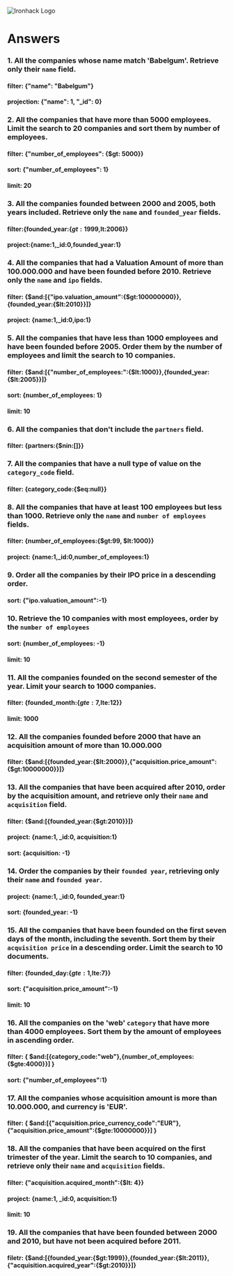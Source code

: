 ![Ironhack Logo](https://i.imgur.com/1QgrNNw.png)

# Answers

### 1. All the companies whose name match 'Babelgum'. Retrieve only their `name` field.

#### filter: {"name": "Babelgum"} 
#### projection: {"name": 1, "_id": 0}

### 2. All the companies that have more than 5000 employees. Limit the search to 20 companies and sort them by **number of employees**.

#### filter: {"number_of_employees": {$gt: 5000}}
#### sort: {"number_of_employees": 1}
#### limit: 20

### 3. All the companies founded between 2000 and 2005, both years included. Retrieve only the `name` and `founded_year` fields.

#### filter:{founded_year:{$gt:1999,$lt:2006}}
#### project:{name:1,_id:0,founded_year:1}


### 4. All the companies that had a Valuation Amount of more than 100.000.000 and have been founded before 2010. Retrieve only the `name` and `ipo` fields.

#### filter: {$and:[{"ipo.valuation_amount":{$gt:100000000}},{founded_year:{$lt:2010}}]}
#### project: {name:1,_id:0,ipo:1}

### 5. All the companies that have less than 1000 employees and have been founded before 2005. Order them by the number of employees and limit the search to 10 companies.

#### filter: {$and:[{"number_of_employees:":{$lt:1000}},{founded_year:{$lt:2005}}]}
#### sort: {number_of_employees: 1}
#### limit: 10

### 6. All the companies that don't include the `partners` field.

#### filter: {partners:{$nin:[]}}

### 7. All the companies that have a null type of value on the `category_code` field.

#### filter: {category_code:{$eq:null}} 

### 8. All the companies that have at least 100 employees but less than 1000. Retrieve only the `name` and `number of employees` fields.

#### filter: {number_of_employees:{$gt:99, $lt:1000}} 
#### project: {name:1,_id:0,number_of_employees:1} 

### 9. Order all the companies by their IPO price in a descending order.

#### sort: {"ipo.valuation_amount":-1}

### 10. Retrieve the 10 companies with most employees, order by the `number of employees`

#### sort: {number_of_employees: -1}
#### limit: 10

### 11. All the companies founded on the second semester of the year. Limit your search to 1000 companies.

#### filter: {founded_month:{$gte:7,$lte:12}}
#### limit: 1000

### 12. All the companies founded before 2000 that have an acquisition amount of more than 10.000.000

#### filter: {$and:[{founded_year:{$lt:2000}},{"acquisition.price_amount":{$gt:10000000}}]}

### 13. All the companies that have been acquired after 2010, order by the acquisition amount, and retrieve only their `name` and `acquisition` field.

#### filter: {$and:[{founded_year:{$gt:2010}}]}
#### project: {name:1, _id:0, acquisition:1}
#### sort: {acquisition: -1}

### 14. Order the companies by their `founded year`, retrieving only their `name` and `founded year`.

#### project: {name:1, _id:0, founded_year:1}
#### sort: {founded_year: -1}

### 15. All the companies that have been founded on the first seven days of the month, including the seventh. Sort them by their `acquisition price` in a descending order. Limit the search to 10 documents.

#### filter: {founded_day:{$gte:1,$lte:7}}
#### sort: {"acquisition.price_amount":-1}
#### limit: 10

### 16. All the companies on the 'web' `category` that have more than 4000 employees. Sort them by the amount of employees in ascending order.

#### filter: { $and:[{category_code:"web"},{number_of_employees:{$gte:4000}}] }
#### sort: {"number_of_employees":1}

### 17. All the companies whose acquisition amount is more than 10.000.000, and currency is 'EUR'.

#### filter: { $and:[{"acquisition.price_currency_code":"EUR"},{"acquisition.price_amount":{$gte:10000000}}] }

### 18. All the companies that have been acquired on the first trimester of the year. Limit the search to 10 companies, and retrieve only their `name` and `acquisition` fields.

#### filter: {"acquisition.acquired_month":{$lt: 4}}
#### project: {name:1, _id:0, acquisition:1}
#### limit: 10

### 19. All the companies that have been founded between 2000 and 2010, but have not been acquired before 2011.

#### filetr: {$and:[{founded_year:{$gt:1999}},{founded_year:{$lt:2011}},{"acquisition.acquired_year":{$gt:2010}}]} 
